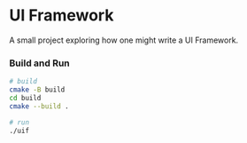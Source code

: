 # UI Framework

A small project exploring how one might write a UI Framework.

### Build and Run

```sh
# build
cmake -B build
cd build
cmake --build .

# run
./uif
```
